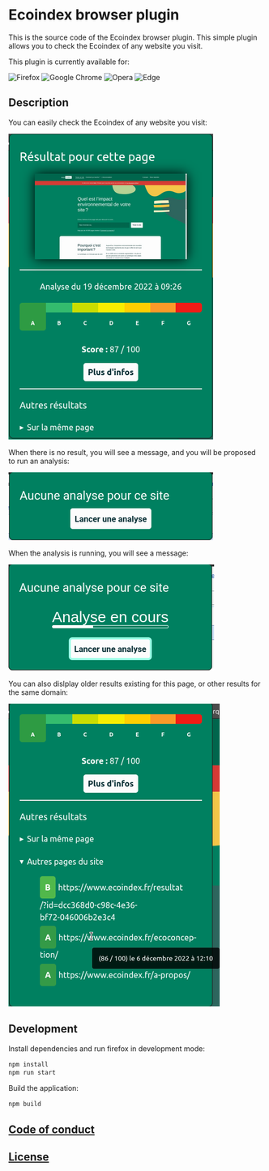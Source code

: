 # Ecoindex browser plugin

This is the source code of the Ecoindex browser plugin.
This simple plugin allows you to check the Ecoindex of any website you visit.

This plugin is currently available for:

![Firefox](https://img.shields.io/badge/Firefox-FF7139?style=for-the-badge&logo=Firefox-Browser&logoColor=white&link=https://addons.mozilla.org/fr/firefox/addon/ecoindex-fr/)
![Google Chrome](https://img.shields.io/badge/Google%20Chrome-4285F4?style=for-the-badge&logo=GoogleChrome&logoColor=white&link=https://chrome.google.com/webstore/detail/ecoindexfr/apeadjelacokohnkfclnhjlihklpclmp?hl=fr&authuser=0)
![Opera](https://img.shields.io/badge/Opera-FF1B2D?style=for-the-badge&logo=Opera&logoColor=white&link=https://addons.opera.com/fr/extensions/details/ecoindexfr/)
![Edge](https://img.shields.io/badge/Edge-0078D7?style=for-the-badge&logo=Microsoft-edge&logoColor=white&link=https://microsoftedge.microsoft.com/addons/detail/ecoindexfr/fioadgdggjngcpbeilfgacmddamnhnah)

## Description

You can easily check the Ecoindex of any website you visit:

![simple-result](doc/images/simple-result.png)

When there is no result, you will see a message, and you will be proposed to run an analysis:

![no-result](doc/images/no-result.png)

When the analysis is running, you will see a message:

![run-analysis](doc/images/run-analysis.png)

You can also dislplay older results existing for this page, or other results for the same domain:

![other-results](doc/images/other-results.png)

## Development

Install dependencies and run firefox in development mode:

```bash
npm install
npm run start
```

Build the application:

```bash
npm build
```

## [Code of conduct](CODE_OF_CONDUCT.md)

## [License](LICENSE.md)
